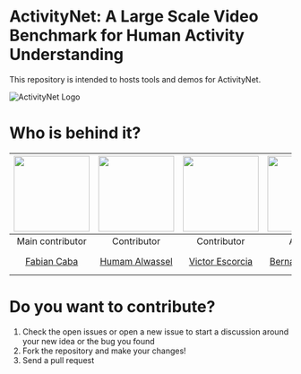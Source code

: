 # ActivityNet: A Large Scale Video Benchmark for Human Activity Understanding
This repository is intended to hosts tools and demos for ActivityNet.

![ActivityNet Logo][logo]

# Who is behind it?

| <img src="http://activity-net.org/challenges/2017/images/fabian.png" width="135" height="135"> | <img src="http://activity-net.org/challenges/2017/images/humam.jpg" width="135" height="135"> | <img src="http://activity-net.org/challenges/2017/images/victor.png" width="135" height="135"> | <img src="http://activity-net.org/challenges/2017/images/bernard.jpg" width="135" height="135">  | <img src="http://activity-net.org/challenges/2017/images/juan.jpg" width="135" height="135"> |
| :---: | :---: | :---: | :---: | :---: |
| Main contributor | Contributor | Contributor | Advisor | Advisor |
| [Fabian Caba][web-cabaf] |  [Humam Alwassel][web-humam] | [Victor Escorcia][web-victor] | [Bernard Ghanem][web-bernard] | [Juan Carlos Niebles][web-jc] |

# Do you want to contribute?

1. Check the open issues or open a new issue to start a discussion around your new idea or the bug you found
2. Fork the repository and make your changes!
3. Send a pull request

[image-cabaf]: http://activity-net.org/challenges/2017/images/fabian.png "Fabian Caba Heilbron"
[image-humam]: http://activity-net.org/challenges/2017/images/humam.jpg "Humam Alwassel"
[image-victor]: http://activity-net.org/challenges/2017/images/victor.png "Victor Escorcia"
[image-bernard]: http://activity-net.org/challenges/2017/images/bernard.png "Bernard Ghanem"
[image-jc]: http://activity-net.org/challenges/2017/images/juan.jpg "Juan Carlos Niebles"

[logo]: http://activity-net.org/challenges/2016/images/logo_activitynet.gif

[web-cabaf]: http://www.fabiancaba.com
[web-humam]: http://www.humamalwassel.com
[web-victor]: http://escorciav.github.io/
[web-bernard]: http://www.bernardghanem.com/
[web-jc]: http://www.niebles.net/
